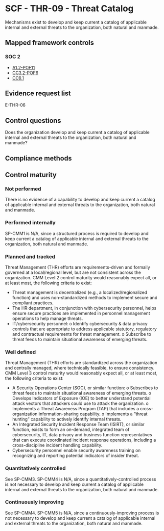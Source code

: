 # SCF - THR-09 - Threat Catalog
Mechanisms exist to develop and keep current a catalog of applicable internal and external threats to the organization, both natural and manmade.
## Mapped framework controls
### SOC 2
- [A1.2-POF11](../soc2/a12-pof11.md)
- [CC3.2-POF6](../soc2/cc32-pof6.md)
- [CC9.1](../soc2/cc91.md)

## Evidence request list
E-THR-06

## Control questions
Does the organization develop and keep current a catalog of applicable internal and external threats to the organization, both natural and manmade?

## Compliance methods


## Control maturity
### Not performed
There is no evidence of a capability to develop and keep current a catalog of applicable internal and external threats to the organization, both natural and manmade.

### Performed internally
SP-CMM1 is N/A, since a structured process is required to develop and keep current a catalog of applicable internal and external threats to the organization, both natural and manmade.

### Planned and tracked
Threat Management (THR) efforts are requirements-driven and formally governed at a local/regional level, but are not consistent across the organization. CMM Level 2 control maturity would reasonably expect all, or at least most, the following criteria to exist:
- Threat management is decentralized (e.g., a localized/regionalized function) and uses non-standardized methods to implement secure and compliant practices.
- The HR department, in conjunction with cybersecurity personnel, helps ensure secure practices are implemented in personnel management operations to help manage threats.
- IT/cybersecurity personnel:
o	Identify cybersecurity & data privacy controls that are appropriate to address applicable statutory, regulatory and contractual requirements for threat management.
o	Subscribe to threat feeds to maintain situational awareness of emerging threats.

### Well defined
Threat Management (THR) efforts are standardized across the organization and centrally managed, where technically feasible, to ensure consistency. CMM Level 3 control maturity would reasonably expect all, or at least most, the following criteria to exist:
- A Security Operations Center (SOC), or similar function:
o	Subscribes to threat feeds to maintain situational awareness of emerging threats.
o	Develops Indicators of Exposure (IOE) to better understand potential attack vectors that attackers could use to attack the organization.
o	Implements a Threat Awareness Program (TAP) that includes a cross-organization information-sharing capability.
o	Implements a “threat hunting” capability to actively identify internal threats.
- An Integrated Security Incident Response Team (ISIRT), or similar function, exists to form an on-demand, integrated team of cybersecurity, IT, data privacy and business function representatives that can execute coordinated incident response operations, including a cross-discipline incident handling capability.
- Cybersecurity personnel enable security awareness training on recognizing and reporting potential indicators of insider threat.

### Quantitatively controlled
See SP-CMM3. SP-CMM4 is N/A, since a quantitatively-controlled process is not necessary to develop and keep current a catalog of applicable internal and external threats to the organization, both natural and manmade.

### Continuously improving
See SP-CMM4. SP-CMM5 is N/A, since a continuously-improving process is not necessary to develop and keep current a catalog of applicable internal and external threats to the organization, both natural and manmade.

